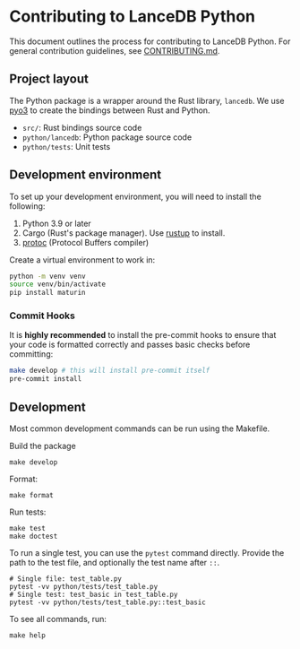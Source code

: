 # Contributing to LanceDB Python

This document outlines the process for contributing to LanceDB Python.
For general contribution guidelines, see [CONTRIBUTING.md](../CONTRIBUTING.md).

## Project layout

The Python package is a wrapper around the Rust library, `lancedb`. We use
[pyo3](https://pyo3.rs/) to create the bindings between Rust and Python.

* `src/`: Rust bindings source code
* `python/lancedb`: Python package source code
* `python/tests`: Unit tests

## Development environment

To set up your development environment, you will need to install the following:

1. Python 3.9 or later
2. Cargo (Rust's package manager). Use [rustup](https://rustup.rs/) to install.
3. [protoc](https://grpc.io/docs/protoc-installation/) (Protocol Buffers compiler)

Create a virtual environment to work in:

```bash
python -m venv venv
source venv/bin/activate
pip install maturin
```

### Commit Hooks

It is **highly recommended** to install the pre-commit hooks to ensure that your
code is formatted correctly and passes basic checks before committing:

```bash
make develop # this will install pre-commit itself
pre-commit install
```

## Development

Most common development commands can be run using the Makefile.

Build the package

```shell
make develop
```

Format:

```shell
make format
```

Run tests:

```shell
make test
make doctest
```

To run a single test, you can use the `pytest` command directly. Provide the path
to the test file, and optionally the test name after `::`.

```shell
# Single file: test_table.py
pytest -vv python/tests/test_table.py
# Single test: test_basic in test_table.py
pytest -vv python/tests/test_table.py::test_basic
```

To see all commands, run:

```shell
make help
```
